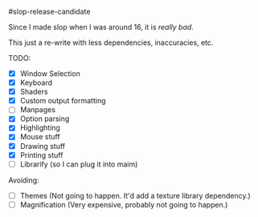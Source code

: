 #slop-release-candidate

Since I made slop when I was around 16, it is *really bad*.

This just a re-write with less dependencies, inaccuracies, etc.

TODO:
- [x] Window Selection
- [x] Keyboard
- [x] Shaders
- [x] Custom output formatting
- [ ] Manpages
- [x] Option parsing
- [x] Highlighting
- [x] Mouse stuff
- [x] Drawing stuff
- [x] Printing stuff
- [ ] Librarify (so I can plug it into maim)

Avoiding:
- [ ] Themes (Not going to happen. It'd add a texture library dependency.)
- [ ] Magnification (Very expensive, probably not going to happen.)
